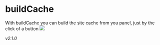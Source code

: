 # buildCache
With buildCache you can build the site cache from you panel, just by the click of a button
![](https://i.bratteng.xyz/buildCache.gif)

*v2.1.0*
